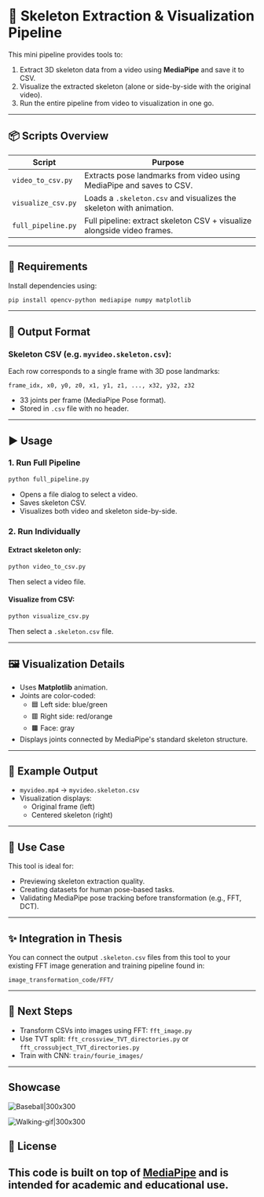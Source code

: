 # 🎥 Skeleton Extraction & Visualization Pipeline

This mini pipeline provides tools to:

1. Extract 3D skeleton data from a video using **MediaPipe** and save it to CSV.
2. Visualize the extracted skeleton (alone or side-by-side with the original video).
3. Run the entire pipeline from video to visualization in one go.

---

## 📦 Scripts Overview

| Script             | Purpose                                                                 |
| ------------------ | ----------------------------------------------------------------------- |
| `video_to_csv.py`  | Extracts pose landmarks from video using MediaPipe and saves to CSV.    |
| `visualize_csv.py` | Loads a `.skeleton.csv` and visualizes the skeleton with animation.     |
| `full_pipeline.py` | Full pipeline: extract skeleton CSV + visualize alongside video frames. |

---

## 🔧 Requirements

Install dependencies using:

```bash
pip install opencv-python mediapipe numpy matplotlib
```

---

## 📂 Output Format

### Skeleton CSV (e.g. `myvideo.skeleton.csv`):

Each row corresponds to a single frame with 3D pose landmarks:

```
frame_idx, x0, y0, z0, x1, y1, z1, ..., x32, y32, z32
```

- 33 joints per frame (MediaPipe Pose format).
- Stored in `.csv` file with no header.

---

## ▶️ Usage

### 1. Run Full Pipeline

```bash
python full_pipeline.py
```

- Opens a file dialog to select a video.
- Saves skeleton CSV.
- Visualizes both video and skeleton side-by-side.

### 2. Run Individually

#### Extract skeleton only:

```bash
python video_to_csv.py
```

Then select a video file.

#### Visualize from CSV:

```bash
python visualize_csv.py
```

Then select a `.skeleton.csv` file.

---

## 🖼️ Visualization Details

- Uses **Matplotlib** animation.
- Joints are color-coded:
  - 🟦 Left side: blue/green
  - 🟥 Right side: red/orange
  - 🟫 Face: gray
- Displays joints connected by MediaPipe's standard skeleton structure.

---

## 📁 Example Output

- `myvideo.mp4` → `myvideo.skeleton.csv`
- Visualization displays:
  - Original frame (left)
  - Centered skeleton (right)

---

## 🧠 Use Case

This tool is ideal for:

- Previewing skeleton extraction quality.
- Creating datasets for human pose-based tasks.
- Validating MediaPipe pose tracking before transformation (e.g., FFT, DCT).

---

## ✨ Integration in Thesis

You can connect the output `.skeleton.csv` files from this tool to your existing FFT image generation and training pipeline found in:

```
image_transformation_code/FFT/
```

---

## 🧪 Next Steps

- Transform CSVs into images using FFT: `fft_image.py`
- Use TVT split: `fft_crossview_TVT_directories.py` or `fft_crossubject_TVT_directories.py`
- Train with CNN: `train/fourie_images/`

---

## Showcase
![Baseball|300x300](https://github.com/RafailAndreou/Thesis/blob/main/mp4/assets/videoplayback1.side_by_side.gif)

![Walking-gif|300x300](https://github.com/RafailAndreou/Thesis/blob/main/mp4/assets/videoplayback.side_by_side.gif)

## 📝 License

This code is built on top of [MediaPipe](https://github.com/google/mediapipe) and is intended for academic and educational use.
---



